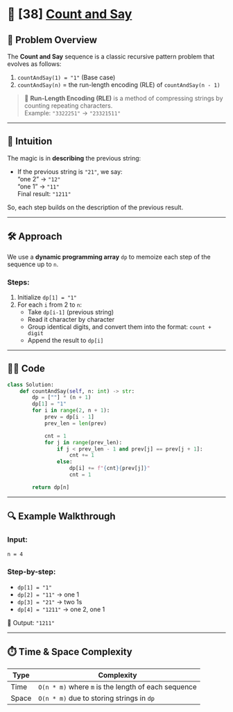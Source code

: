 # 🚀 [38] [Count and Say](../medium/38.py)

## 📘 Problem Overview

The **Count and Say** sequence is a classic recursive pattern problem that evolves as follows:

1. `countAndSay(1) = "1"` (Base case)
2. `countAndSay(n)` = the run-length encoding (RLE) of `countAndSay(n - 1)`

> 🧠 **Run-Length Encoding (RLE)** is a method of compressing strings by counting repeating characters.  
> Example: `"3322251"` → `"23321511"`

---

## 🧠 Intuition

The magic is in **describing** the previous string:

-   If the previous string is `"21"`, we say:  
    “one 2” → `"12"`  
    “one 1” → `"11"`  
    Final result: `"1211"`

So, each step builds on the description of the previous result.

---

## 🛠️ Approach

We use a **dynamic programming array** `dp` to memoize each step of the sequence up to `n`.

### Steps:

1. Initialize `dp[1] = "1"`
2. For each `i` from 2 to `n`:
    - Take `dp[i-1]` (previous string)
    - Read it character by character
    - Group identical digits, and convert them into the format: `count + digit`
    - Append the result to `dp[i]`

---

## 👨‍💻 Code

```python
class Solution:
    def countAndSay(self, n: int) -> str:
        dp = [""] * (n + 1)
        dp[1] = "1"
        for i in range(2, n + 1):
            prev = dp[i - 1]
            prev_len = len(prev)

            cnt = 1
            for j in range(prev_len):
                if j < prev_len - 1 and prev[j] == prev[j + 1]:
                    cnt += 1
                else:
                    dp[i] += f"{cnt}{prev[j]}"
                    cnt = 1

        return dp[n]
```

---

## 🔍 Example Walkthrough

### Input:

```txt
n = 4
```

### Step-by-step:

-   `dp[1] = "1"`
-   `dp[2] = "11"` → one 1
-   `dp[3] = "21"` → two 1s
-   `dp[4] = "1211"` → one 2, one 1

🔢 Output: `"1211"`

---

## ⏱️ Time & Space Complexity

| Type  | Complexity                                          |
| ----- | --------------------------------------------------- |
| Time  | `O(n * m)` where `m` is the length of each sequence |
| Space | `O(n * m)` due to storing strings in `dp`           |
